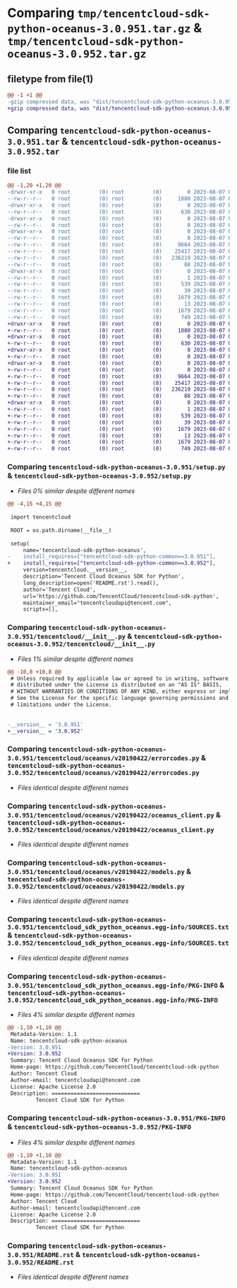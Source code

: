 # Comparing `tmp/tencentcloud-sdk-python-oceanus-3.0.951.tar.gz` & `tmp/tencentcloud-sdk-python-oceanus-3.0.952.tar.gz`

## filetype from file(1)

```diff
@@ -1 +1 @@
-gzip compressed data, was "dist/tencentcloud-sdk-python-oceanus-3.0.951.tar", last modified: Mon Aug  7 00:31:19 2023, max compression
+gzip compressed data, was "dist/tencentcloud-sdk-python-oceanus-3.0.952.tar", last modified: Mon Aug  7 08:59:03 2023, max compression
```

## Comparing `tencentcloud-sdk-python-oceanus-3.0.951.tar` & `tencentcloud-sdk-python-oceanus-3.0.952.tar`

### file list

```diff
@@ -1,20 +1,20 @@
-drwxr-xr-x   0 root         (0) root         (0)        0 2023-08-07 00:31:19.000000 tencentcloud-sdk-python-oceanus-3.0.951/
--rw-r--r--   0 root         (0) root         (0)     1080 2023-08-07 00:31:19.000000 tencentcloud-sdk-python-oceanus-3.0.951/setup.py
-drwxr-xr-x   0 root         (0) root         (0)        0 2023-08-07 00:31:19.000000 tencentcloud-sdk-python-oceanus-3.0.951/tencentcloud/
--rw-r--r--   0 root         (0) root         (0)      630 2023-08-07 00:31:19.000000 tencentcloud-sdk-python-oceanus-3.0.951/tencentcloud/__init__.py
-drwxr-xr-x   0 root         (0) root         (0)        0 2023-08-07 00:31:19.000000 tencentcloud-sdk-python-oceanus-3.0.951/tencentcloud/oceanus/
--rw-r--r--   0 root         (0) root         (0)        0 2023-08-07 00:31:19.000000 tencentcloud-sdk-python-oceanus-3.0.951/tencentcloud/oceanus/__init__.py
-drwxr-xr-x   0 root         (0) root         (0)        0 2023-08-07 00:31:19.000000 tencentcloud-sdk-python-oceanus-3.0.951/tencentcloud/oceanus/v20190422/
--rw-r--r--   0 root         (0) root         (0)        0 2023-08-07 00:31:19.000000 tencentcloud-sdk-python-oceanus-3.0.951/tencentcloud/oceanus/v20190422/__init__.py
--rw-r--r--   0 root         (0) root         (0)     9664 2023-08-07 00:31:19.000000 tencentcloud-sdk-python-oceanus-3.0.951/tencentcloud/oceanus/v20190422/errorcodes.py
--rw-r--r--   0 root         (0) root         (0)    25417 2023-08-07 00:31:19.000000 tencentcloud-sdk-python-oceanus-3.0.951/tencentcloud/oceanus/v20190422/oceanus_client.py
--rw-r--r--   0 root         (0) root         (0)   236219 2023-08-07 00:31:19.000000 tencentcloud-sdk-python-oceanus-3.0.951/tencentcloud/oceanus/v20190422/models.py
--rw-r--r--   0 root         (0) root         (0)       88 2023-08-07 00:31:19.000000 tencentcloud-sdk-python-oceanus-3.0.951/setup.cfg
-drwxr-xr-x   0 root         (0) root         (0)        0 2023-08-07 00:31:19.000000 tencentcloud-sdk-python-oceanus-3.0.951/tencentcloud_sdk_python_oceanus.egg-info/
--rw-r--r--   0 root         (0) root         (0)        1 2023-08-07 00:31:19.000000 tencentcloud-sdk-python-oceanus-3.0.951/tencentcloud_sdk_python_oceanus.egg-info/dependency_links.txt
--rw-r--r--   0 root         (0) root         (0)      539 2023-08-07 00:31:19.000000 tencentcloud-sdk-python-oceanus-3.0.951/tencentcloud_sdk_python_oceanus.egg-info/SOURCES.txt
--rw-r--r--   0 root         (0) root         (0)       39 2023-08-07 00:31:19.000000 tencentcloud-sdk-python-oceanus-3.0.951/tencentcloud_sdk_python_oceanus.egg-info/requires.txt
--rw-r--r--   0 root         (0) root         (0)     1679 2023-08-07 00:31:19.000000 tencentcloud-sdk-python-oceanus-3.0.951/tencentcloud_sdk_python_oceanus.egg-info/PKG-INFO
--rw-r--r--   0 root         (0) root         (0)       13 2023-08-07 00:31:19.000000 tencentcloud-sdk-python-oceanus-3.0.951/tencentcloud_sdk_python_oceanus.egg-info/top_level.txt
--rw-r--r--   0 root         (0) root         (0)     1679 2023-08-07 00:31:19.000000 tencentcloud-sdk-python-oceanus-3.0.951/PKG-INFO
--rw-r--r--   0 root         (0) root         (0)      749 2023-08-07 00:31:19.000000 tencentcloud-sdk-python-oceanus-3.0.951/README.rst
+drwxr-xr-x   0 root         (0) root         (0)        0 2023-08-07 08:59:03.000000 tencentcloud-sdk-python-oceanus-3.0.952/
+-rw-r--r--   0 root         (0) root         (0)     1080 2023-08-07 08:59:03.000000 tencentcloud-sdk-python-oceanus-3.0.952/setup.py
+drwxr-xr-x   0 root         (0) root         (0)        0 2023-08-07 08:59:03.000000 tencentcloud-sdk-python-oceanus-3.0.952/tencentcloud/
+-rw-r--r--   0 root         (0) root         (0)      630 2023-08-07 08:59:03.000000 tencentcloud-sdk-python-oceanus-3.0.952/tencentcloud/__init__.py
+drwxr-xr-x   0 root         (0) root         (0)        0 2023-08-07 08:59:03.000000 tencentcloud-sdk-python-oceanus-3.0.952/tencentcloud/oceanus/
+-rw-r--r--   0 root         (0) root         (0)        0 2023-08-07 08:59:03.000000 tencentcloud-sdk-python-oceanus-3.0.952/tencentcloud/oceanus/__init__.py
+drwxr-xr-x   0 root         (0) root         (0)        0 2023-08-07 08:59:03.000000 tencentcloud-sdk-python-oceanus-3.0.952/tencentcloud/oceanus/v20190422/
+-rw-r--r--   0 root         (0) root         (0)        0 2023-08-07 08:59:03.000000 tencentcloud-sdk-python-oceanus-3.0.952/tencentcloud/oceanus/v20190422/__init__.py
+-rw-r--r--   0 root         (0) root         (0)     9664 2023-08-07 08:59:03.000000 tencentcloud-sdk-python-oceanus-3.0.952/tencentcloud/oceanus/v20190422/errorcodes.py
+-rw-r--r--   0 root         (0) root         (0)    25417 2023-08-07 08:59:03.000000 tencentcloud-sdk-python-oceanus-3.0.952/tencentcloud/oceanus/v20190422/oceanus_client.py
+-rw-r--r--   0 root         (0) root         (0)   236219 2023-08-07 08:59:03.000000 tencentcloud-sdk-python-oceanus-3.0.952/tencentcloud/oceanus/v20190422/models.py
+-rw-r--r--   0 root         (0) root         (0)       88 2023-08-07 08:59:03.000000 tencentcloud-sdk-python-oceanus-3.0.952/setup.cfg
+drwxr-xr-x   0 root         (0) root         (0)        0 2023-08-07 08:59:03.000000 tencentcloud-sdk-python-oceanus-3.0.952/tencentcloud_sdk_python_oceanus.egg-info/
+-rw-r--r--   0 root         (0) root         (0)        1 2023-08-07 08:59:03.000000 tencentcloud-sdk-python-oceanus-3.0.952/tencentcloud_sdk_python_oceanus.egg-info/dependency_links.txt
+-rw-r--r--   0 root         (0) root         (0)      539 2023-08-07 08:59:03.000000 tencentcloud-sdk-python-oceanus-3.0.952/tencentcloud_sdk_python_oceanus.egg-info/SOURCES.txt
+-rw-r--r--   0 root         (0) root         (0)       39 2023-08-07 08:59:03.000000 tencentcloud-sdk-python-oceanus-3.0.952/tencentcloud_sdk_python_oceanus.egg-info/requires.txt
+-rw-r--r--   0 root         (0) root         (0)     1679 2023-08-07 08:59:03.000000 tencentcloud-sdk-python-oceanus-3.0.952/tencentcloud_sdk_python_oceanus.egg-info/PKG-INFO
+-rw-r--r--   0 root         (0) root         (0)       13 2023-08-07 08:59:03.000000 tencentcloud-sdk-python-oceanus-3.0.952/tencentcloud_sdk_python_oceanus.egg-info/top_level.txt
+-rw-r--r--   0 root         (0) root         (0)     1679 2023-08-07 08:59:03.000000 tencentcloud-sdk-python-oceanus-3.0.952/PKG-INFO
+-rw-r--r--   0 root         (0) root         (0)      749 2023-08-07 08:59:03.000000 tencentcloud-sdk-python-oceanus-3.0.952/README.rst
```

### Comparing `tencentcloud-sdk-python-oceanus-3.0.951/setup.py` & `tencentcloud-sdk-python-oceanus-3.0.952/setup.py`

 * *Files 0% similar despite different names*

```diff
@@ -4,15 +4,15 @@
 
 import tencentcloud
 
 ROOT = os.path.dirname(__file__)
 
 setup(
     name='tencentcloud-sdk-python-oceanus',
-    install_requires=["tencentcloud-sdk-python-common==3.0.951"],
+    install_requires=["tencentcloud-sdk-python-common==3.0.952"],
     version=tencentcloud.__version__,
     description='Tencent Cloud Oceanus SDK for Python',
     long_description=open('README.rst').read(),
     author='Tencent Cloud',
     url='https://github.com/TencentCloud/tencentcloud-sdk-python',
     maintainer_email="tencentcloudapi@tencent.com",
     scripts=[],
```

### Comparing `tencentcloud-sdk-python-oceanus-3.0.951/tencentcloud/__init__.py` & `tencentcloud-sdk-python-oceanus-3.0.952/tencentcloud/__init__.py`

 * *Files 1% similar despite different names*

```diff
@@ -10,8 +10,8 @@
 # Unless required by applicable law or agreed to in writing, software
 # distributed under the License is distributed on an "AS IS" BASIS,
 # WITHOUT WARRANTIES OR CONDITIONS OF ANY KIND, either express or implied.
 # See the License for the specific language governing permissions and
 # limitations under the License.
 
 
-__version__ = '3.0.951'
+__version__ = '3.0.952'
```

### Comparing `tencentcloud-sdk-python-oceanus-3.0.951/tencentcloud/oceanus/v20190422/errorcodes.py` & `tencentcloud-sdk-python-oceanus-3.0.952/tencentcloud/oceanus/v20190422/errorcodes.py`

 * *Files identical despite different names*

### Comparing `tencentcloud-sdk-python-oceanus-3.0.951/tencentcloud/oceanus/v20190422/oceanus_client.py` & `tencentcloud-sdk-python-oceanus-3.0.952/tencentcloud/oceanus/v20190422/oceanus_client.py`

 * *Files identical despite different names*

### Comparing `tencentcloud-sdk-python-oceanus-3.0.951/tencentcloud/oceanus/v20190422/models.py` & `tencentcloud-sdk-python-oceanus-3.0.952/tencentcloud/oceanus/v20190422/models.py`

 * *Files identical despite different names*

### Comparing `tencentcloud-sdk-python-oceanus-3.0.951/tencentcloud_sdk_python_oceanus.egg-info/SOURCES.txt` & `tencentcloud-sdk-python-oceanus-3.0.952/tencentcloud_sdk_python_oceanus.egg-info/SOURCES.txt`

 * *Files identical despite different names*

### Comparing `tencentcloud-sdk-python-oceanus-3.0.951/tencentcloud_sdk_python_oceanus.egg-info/PKG-INFO` & `tencentcloud-sdk-python-oceanus-3.0.952/tencentcloud_sdk_python_oceanus.egg-info/PKG-INFO`

 * *Files 4% similar despite different names*

```diff
@@ -1,10 +1,10 @@
 Metadata-Version: 1.1
 Name: tencentcloud-sdk-python-oceanus
-Version: 3.0.951
+Version: 3.0.952
 Summary: Tencent Cloud Oceanus SDK for Python
 Home-page: https://github.com/TencentCloud/tencentcloud-sdk-python
 Author: Tencent Cloud
 Author-email: tencentcloudapi@tencent.com
 License: Apache License 2.0
 Description: ============================
         Tencent Cloud SDK for Python
```

### Comparing `tencentcloud-sdk-python-oceanus-3.0.951/PKG-INFO` & `tencentcloud-sdk-python-oceanus-3.0.952/PKG-INFO`

 * *Files 4% similar despite different names*

```diff
@@ -1,10 +1,10 @@
 Metadata-Version: 1.1
 Name: tencentcloud-sdk-python-oceanus
-Version: 3.0.951
+Version: 3.0.952
 Summary: Tencent Cloud Oceanus SDK for Python
 Home-page: https://github.com/TencentCloud/tencentcloud-sdk-python
 Author: Tencent Cloud
 Author-email: tencentcloudapi@tencent.com
 License: Apache License 2.0
 Description: ============================
         Tencent Cloud SDK for Python
```

### Comparing `tencentcloud-sdk-python-oceanus-3.0.951/README.rst` & `tencentcloud-sdk-python-oceanus-3.0.952/README.rst`

 * *Files identical despite different names*

